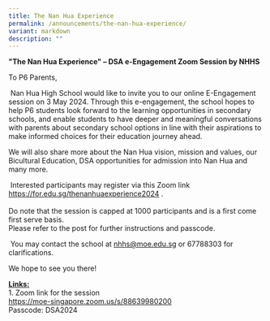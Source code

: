 ```yaml
---
title: The Nan Hua Experience
permalink: /announcements/the-nan-hua-experience/
variant: markdown
description: ""
---
```

<p><strong>"The Nan Hua Experience" – DSA e-Engagement Zoom Session by NHHS</strong>
</p>
<p>To P6 Parents,</p>
<p>&nbsp;Nan Hua High School would like to invite you to our online E-Engagement
session on 3 May 2024. Through this e-engagement, the school hopes to help
P6 students look forward to the learning opportunities in secondary schools,
and enable students to have deeper and meaningful conversations with parents
about secondary school options in line with their aspirations to make informed
choices for their education journey ahead.</p>
<p>We will also share more about the Nan Hua vision, mission and values,
our Bicultural Education, DSA opportunities for admission into Nan Hua
and many more.</p>
<p>&nbsp;Interested participants may register via this Zoom link <a href="https://for.edu.sg/thenanhuaexperience2024" rel="noopener noreferrer nofollow" target="_blank">https://for.edu.sg/thenanhuaexperience2024</a> .
<br>
<br>Do note that the session is capped at 1000 participants and is a first
come first serve basis.
<br>Please refer to the post for further instructions and passcode.</p>
<p>&nbsp;You may contact the school at <a href="mailto://nhhs@moe.edu.sg" rel="noopener noreferrer nofollow" target="_blank">nhhs@moe.edu.sg</a> or
67788303 for clarifications.</p>
<p></p>
<p>We hope to see you there!</p>
<p></p>
<p><strong><u>Links:</u></strong> 
<br>1. Zoom link for the session
<br><a href="https://u15570388.ct.sendgrid.net/ls/click?upn=u001.BGhqzrz1VcIjFe5pPsQgyPnRLZjBSpjEk-2BOb0S16CgJjj7W6pGNHm13q1zR9BJnerveqVQcJU-2B2qDf9Rk6yB-2BA-3D-3Ds8JW_9qMwRmH3XQeEe-2FfdJiD19Gp4P05i2-2FlgIf9wFDT6QPe92IonqmG0rTJqQRG4JGBvt1OgXvPIPAguNYCeeglCJglUduaMIFd6HEG5GiZrqpwuWjG-2FoX3y7HuXJVS3WI-2FVaH6diXdCgSNE-2BWEanhwjOxPWAqTbJy9QvGaPJDPyHaPwIwGIbgzNO1wUsQpPZXgbGKxB2UokqpvWXBRu6YujUICCSQYkYjAlYz3S4YLVW6tsMrrfh86A-2FDq6f2kaV83-2FifV8D2P-2FxnvlqlnRTLQRpjM5zxc-2BxLS0sAFLA96N5cYFTPqRz8aZCNbLdBP7ovspb11F809YdqOwPUNU08IYXzuxTX59MoXzow9umR28b-2BoSnzTva6m2hLZ-2FAhbUuNB-2B35asONqiOVGxmNmALoamY7xJugN6QR7OHHlXsnufVt4hzA4Jb-2BrdnUp-2Bl81kXMxWigqYfd5JSBh71KFGLit4Pu6A0i7VEf9kg6QJ-2FWW23RUgLH1sAkG6Cevl4VnCxPWarmEwthojCIJKgE93LmSdC2jZaOOe-2FZ4TpYTUv-2BY-2FZPhLpR5tg8arnxmmQEkUrz-2BFwSdxZiY65Du0uwZ1AFq8QdNrrfBIU-2Bu9kglyPTwgNNmTjQKD5pcn3DP525V1teHQsNpvf55a-2BxfilJlVb6ji94K-2FRX6Cn0Btyx2bJ-2FWaRXF8P0BYJNNtrOgYQsPO8jYA84e3-2Bn74mbbUPBK-2BVEOCyOexgHFj7ncWnhD5vYqK1tcBOLvmEFqNpQ6GegtALz4P21Bquir7CysWzC8P0pMynuIiG0Z-2FQKr1Qulfv97x9ij16cI2GAbVjlRsJy4mRD1N2y-2FCOFG28CkUcHTMKENH4O2tFrimS0POhvGSxuzEvJQM-2FUOUtN00ttLnpNU60wPfA-2FHhhGX8lglYuntyhAtOJ6pectU1vyTiw1yQRQ5QSNeRX1ATmjKcYkl0yhdEK1mq" rel="noopener noreferrer nofollow" target="_blank">https://moe-singapore.zoom.us/s/88639980200</a> 
<br>Passcode: DSA2024</p>
<p></p>
